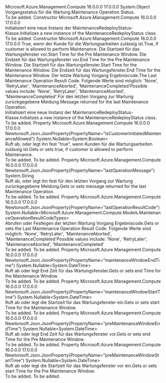 <Type Name="MaintenanceRedeployStatus" FullName="Microsoft.Azure.Management.Compute.Models.MaintenanceRedeployStatus">
  <TypeSignature Language="C#" Value="public class MaintenanceRedeployStatus" />
  <TypeSignature Language="ILAsm" Value=".class public auto ansi beforefieldinit MaintenanceRedeployStatus extends System.Object" />
  <TypeSignature Language="DocId" Value="T:Microsoft.Azure.Management.Compute.Models.MaintenanceRedeployStatus" />
  <TypeSignature Language="VB.NET" Value="Public Class MaintenanceRedeployStatus" />
  <TypeSignature Language="F#" Value="type MaintenanceRedeployStatus = class" />
  <AssemblyInfo>
    <AssemblyName>Microsoft.Azure.Management.Compute</AssemblyName>
    <AssemblyVersion>16.0.0.0</AssemblyVersion>
    <AssemblyVersion>17.0.0.0</AssemblyVersion>
  </AssemblyInfo>
  <Base>
    <BaseTypeName>System.Object</BaseTypeName>
  </Base>
  <Interfaces />
  <Docs>
    <summary>
            <span data-ttu-id="fa4a4-101">Vorgangsstatus für die Wartung.</span><span class="sxs-lookup"><span data-stu-id="fa4a4-101">Maintenance Operation Status.</span></span>
            </summary>
    <remarks>To be added.</remarks>
  </Docs>
  <Members>
    <Member MemberName=".ctor">
      <MemberSignature Language="C#" Value="public MaintenanceRedeployStatus ();" />
      <MemberSignature Language="ILAsm" Value=".method public hidebysig specialname rtspecialname instance void .ctor() cil managed" />
      <MemberSignature Language="DocId" Value="M:Microsoft.Azure.Management.Compute.Models.MaintenanceRedeployStatus.#ctor" />
      <MemberSignature Language="VB.NET" Value="Public Sub New ()" />
      <MemberType>Constructor</MemberType>
      <AssemblyInfo>
        <AssemblyName>Microsoft.Azure.Management.Compute</AssemblyName>
        <AssemblyVersion>16.0.0.0</AssemblyVersion>
        <AssemblyVersion>17.0.0.0</AssemblyVersion>
      </AssemblyInfo>
      <Parameters />
      <Docs>
        <summary>
            <span data-ttu-id="fa4a4-102">Initialisiert eine neue Instanz der MaintenanceRedeployStatus-Klasse.</span><span class="sxs-lookup"><span data-stu-id="fa4a4-102">Initializes a new instance of the MaintenanceRedeployStatus class.</span></span>
            </summary>
        <remarks>To be added.</remarks>
      </Docs>
    </Member>
    <Member MemberName=".ctor">
      <MemberSignature Language="C#" Value="public MaintenanceRedeployStatus (Nullable&lt;bool&gt; isCustomerInitiatedMaintenanceAllowed = null, Nullable&lt;DateTime&gt; preMaintenanceWindowStartTime = null, Nullable&lt;DateTime&gt; preMaintenanceWindowEndTime = null, Nullable&lt;DateTime&gt; maintenanceWindowStartTime = null, Nullable&lt;DateTime&gt; maintenanceWindowEndTime = null, Nullable&lt;Microsoft.Azure.Management.Compute.Models.MaintenanceOperationResultCodeTypes&gt; lastOperationResultCode = null, string lastOperationMessage = null);" />
      <MemberSignature Language="ILAsm" Value=".method public hidebysig specialname rtspecialname instance void .ctor(valuetype System.Nullable`1&lt;bool&gt; isCustomerInitiatedMaintenanceAllowed, valuetype System.Nullable`1&lt;valuetype System.DateTime&gt; preMaintenanceWindowStartTime, valuetype System.Nullable`1&lt;valuetype System.DateTime&gt; preMaintenanceWindowEndTime, valuetype System.Nullable`1&lt;valuetype System.DateTime&gt; maintenanceWindowStartTime, valuetype System.Nullable`1&lt;valuetype System.DateTime&gt; maintenanceWindowEndTime, valuetype System.Nullable`1&lt;valuetype Microsoft.Azure.Management.Compute.Models.MaintenanceOperationResultCodeTypes&gt; lastOperationResultCode, string lastOperationMessage) cil managed" />
      <MemberSignature Language="DocId" Value="M:Microsoft.Azure.Management.Compute.Models.MaintenanceRedeployStatus.#ctor(System.Nullable{System.Boolean},System.Nullable{System.DateTime},System.Nullable{System.DateTime},System.Nullable{System.DateTime},System.Nullable{System.DateTime},System.Nullable{Microsoft.Azure.Management.Compute.Models.MaintenanceOperationResultCodeTypes},System.String)" />
      <MemberSignature Language="VB.NET" Value="Public Sub New (Optional isCustomerInitiatedMaintenanceAllowed As Nullable(Of Boolean) = null, Optional preMaintenanceWindowStartTime As Nullable(Of DateTime) = null, Optional preMaintenanceWindowEndTime As Nullable(Of DateTime) = null, Optional maintenanceWindowStartTime As Nullable(Of DateTime) = null, Optional maintenanceWindowEndTime As Nullable(Of DateTime) = null, Optional lastOperationResultCode As Nullable(Of MaintenanceOperationResultCodeTypes) = null, Optional lastOperationMessage As String = null)" />
      <MemberSignature Language="F#" Value="new Microsoft.Azure.Management.Compute.Models.MaintenanceRedeployStatus : Nullable&lt;bool&gt; * Nullable&lt;DateTime&gt; * Nullable&lt;DateTime&gt; * Nullable&lt;DateTime&gt; * Nullable&lt;DateTime&gt; * Nullable&lt;Microsoft.Azure.Management.Compute.Models.MaintenanceOperationResultCodeTypes&gt; * string -&gt; Microsoft.Azure.Management.Compute.Models.MaintenanceRedeployStatus" Usage="new Microsoft.Azure.Management.Compute.Models.MaintenanceRedeployStatus (isCustomerInitiatedMaintenanceAllowed, preMaintenanceWindowStartTime, preMaintenanceWindowEndTime, maintenanceWindowStartTime, maintenanceWindowEndTime, lastOperationResultCode, lastOperationMessage)" />
      <MemberType>Constructor</MemberType>
      <AssemblyInfo>
        <AssemblyName>Microsoft.Azure.Management.Compute</AssemblyName>
        <AssemblyVersion>16.0.0.0</AssemblyVersion>
        <AssemblyVersion>17.0.0.0</AssemblyVersion>
      </AssemblyInfo>
      <Parameters>
        <Parameter Name="isCustomerInitiatedMaintenanceAllowed" Type="System.Nullable&lt;System.Boolean&gt;" />
        <Parameter Name="preMaintenanceWindowStartTime" Type="System.Nullable&lt;System.DateTime&gt;" />
        <Parameter Name="preMaintenanceWindowEndTime" Type="System.Nullable&lt;System.DateTime&gt;" />
        <Parameter Name="maintenanceWindowStartTime" Type="System.Nullable&lt;System.DateTime&gt;" />
        <Parameter Name="maintenanceWindowEndTime" Type="System.Nullable&lt;System.DateTime&gt;" />
        <Parameter Name="lastOperationResultCode" Type="System.Nullable&lt;Microsoft.Azure.Management.Compute.Models.MaintenanceOperationResultCodeTypes&gt;" />
        <Parameter Name="lastOperationMessage" Type="System.String" />
      </Parameters>
      <Docs>
        <param name="isCustomerInitiatedMaintenanceAllowed"><span data-ttu-id="fa4a4-103">True, wenn der Kunde für die Wartungsarbeiten zulässig ist.</span><span class="sxs-lookup"><span data-stu-id="fa4a4-103">True, if customer is allowed to perform Maintenance.</span></span></param>
        <param name="preMaintenanceWindowStartTime"><span data-ttu-id="fa4a4-104">Die Startzeit für das Wartungsfenster vor.</span><span class="sxs-lookup"><span data-stu-id="fa4a4-104">Start Time for the Pre Maintenance Window.</span></span></param>
        <param name="preMaintenanceWindowEndTime"><span data-ttu-id="fa4a4-105">Die Endzeit für das Wartungsfenster vor.</span><span class="sxs-lookup"><span data-stu-id="fa4a4-105">End Time for the Pre Maintenance Window.</span></span></param>
        <param name="maintenanceWindowStartTime"><span data-ttu-id="fa4a4-106">Die Startzeit für das Wartungsfenster.</span><span class="sxs-lookup"><span data-stu-id="fa4a4-106">Start Time for the Maintenance Window.</span></span></param>
        <param name="maintenanceWindowEndTime"><span data-ttu-id="fa4a4-107">Die Endzeit für das Wartungsfenster.</span><span class="sxs-lookup"><span data-stu-id="fa4a4-107">End Time for the Maintenance Window.</span></span></param>
        <param name="lastOperationResultCode"><span data-ttu-id="fa4a4-108">Der letzte Wartung Vorgang Ergebniscode.</span><span class="sxs-lookup"><span data-stu-id="fa4a4-108">The Last Maintenance Operation Result Code.</span></span> <span data-ttu-id="fa4a4-109">Folgende Werte sind möglich: 'None', 'RetryLater', 'MaintenanceAborted', 'MaintenanceCompleted'</span><span class="sxs-lookup"><span data-stu-id="fa4a4-109">Possible values include: 'None', 'RetryLater', 'MaintenanceAborted', 'MaintenanceCompleted'</span></span></param>
        <param name="lastOperationMessage"><span data-ttu-id="fa4a4-110">Für den letzten Vorgang zur Wartung zurückgegebene Meldung.</span><span class="sxs-lookup"><span data-stu-id="fa4a4-110">Message returned for the last Maintenance Operation.</span></span></param>
        <summary>
            <span data-ttu-id="fa4a4-111">Initialisiert eine neue Instanz der MaintenanceRedeployStatus-Klasse.</span><span class="sxs-lookup"><span data-stu-id="fa4a4-111">Initializes a new instance of the MaintenanceRedeployStatus class.</span></span>
            </summary>
        <remarks>To be added.</remarks>
      </Docs>
    </Member>
    <Member MemberName="IsCustomerInitiatedMaintenanceAllowed">
      <MemberSignature Language="C#" Value="public Nullable&lt;bool&gt; IsCustomerInitiatedMaintenanceAllowed { get; set; }" />
      <MemberSignature Language="ILAsm" Value=".property instance valuetype System.Nullable`1&lt;bool&gt; IsCustomerInitiatedMaintenanceAllowed" />
      <MemberSignature Language="DocId" Value="P:Microsoft.Azure.Management.Compute.Models.MaintenanceRedeployStatus.IsCustomerInitiatedMaintenanceAllowed" />
      <MemberSignature Language="VB.NET" Value="Public Property IsCustomerInitiatedMaintenanceAllowed As Nullable(Of Boolean)" />
      <MemberSignature Language="F#" Value="member this.IsCustomerInitiatedMaintenanceAllowed : Nullable&lt;bool&gt; with get, set" Usage="Microsoft.Azure.Management.Compute.Models.MaintenanceRedeployStatus.IsCustomerInitiatedMaintenanceAllowed" />
      <MemberType>Property</MemberType>
      <AssemblyInfo>
        <AssemblyName>Microsoft.Azure.Management.Compute</AssemblyName>
        <AssemblyVersion>16.0.0.0</AssemblyVersion>
        <AssemblyVersion>17.0.0.0</AssemblyVersion>
      </AssemblyInfo>
      <Attributes>
        <Attribute>
          <AttributeName>Newtonsoft.Json.JsonProperty(PropertyName="isCustomerInitiatedMaintenanceAllowed")</AttributeName>
        </Attribute>
      </Attributes>
      <ReturnValue>
        <ReturnType>System.Nullable&lt;System.Boolean&gt;</ReturnType>
      </ReturnValue>
      <Docs>
        <summary>
            <span data-ttu-id="fa4a4-112">Ruft ab, oder legt ihn fest "true", wenn Kunden für die Wartungsarbeiten zulässig ist.</span><span class="sxs-lookup"><span data-stu-id="fa4a4-112">Gets or sets true, if customer is allowed to perform Maintenance.</span></span>
            </summary>
        <value>To be added.</value>
        <remarks>To be added.</remarks>
      </Docs>
    </Member>
    <Member MemberName="LastOperationMessage">
      <MemberSignature Language="C#" Value="public string LastOperationMessage { get; set; }" />
      <MemberSignature Language="ILAsm" Value=".property instance string LastOperationMessage" />
      <MemberSignature Language="DocId" Value="P:Microsoft.Azure.Management.Compute.Models.MaintenanceRedeployStatus.LastOperationMessage" />
      <MemberSignature Language="VB.NET" Value="Public Property LastOperationMessage As String" />
      <MemberSignature Language="F#" Value="member this.LastOperationMessage : string with get, set" Usage="Microsoft.Azure.Management.Compute.Models.MaintenanceRedeployStatus.LastOperationMessage" />
      <MemberType>Property</MemberType>
      <AssemblyInfo>
        <AssemblyName>Microsoft.Azure.Management.Compute</AssemblyName>
        <AssemblyVersion>16.0.0.0</AssemblyVersion>
        <AssemblyVersion>17.0.0.0</AssemblyVersion>
      </AssemblyInfo>
      <Attributes>
        <Attribute>
          <AttributeName>Newtonsoft.Json.JsonProperty(PropertyName="lastOperationMessage")</AttributeName>
        </Attribute>
      </Attributes>
      <ReturnValue>
        <ReturnType>System.String</ReturnType>
      </ReturnValue>
      <Docs>
        <summary>
            <span data-ttu-id="fa4a4-113">Ruft ab, oder legt ihn fest für den letzten Vorgang zur Wartung zurückgegebene Meldung.</span><span class="sxs-lookup"><span data-stu-id="fa4a4-113">Gets or sets message returned for the last Maintenance Operation.</span></span>
            </summary>
        <value>To be added.</value>
        <remarks>To be added.</remarks>
      </Docs>
    </Member>
    <Member MemberName="LastOperationResultCode">
      <MemberSignature Language="C#" Value="public Nullable&lt;Microsoft.Azure.Management.Compute.Models.MaintenanceOperationResultCodeTypes&gt; LastOperationResultCode { get; set; }" />
      <MemberSignature Language="ILAsm" Value=".property instance valuetype System.Nullable`1&lt;valuetype Microsoft.Azure.Management.Compute.Models.MaintenanceOperationResultCodeTypes&gt; LastOperationResultCode" />
      <MemberSignature Language="DocId" Value="P:Microsoft.Azure.Management.Compute.Models.MaintenanceRedeployStatus.LastOperationResultCode" />
      <MemberSignature Language="VB.NET" Value="Public Property LastOperationResultCode As Nullable(Of MaintenanceOperationResultCodeTypes)" />
      <MemberSignature Language="F#" Value="member this.LastOperationResultCode : Nullable&lt;Microsoft.Azure.Management.Compute.Models.MaintenanceOperationResultCodeTypes&gt; with get, set" Usage="Microsoft.Azure.Management.Compute.Models.MaintenanceRedeployStatus.LastOperationResultCode" />
      <MemberType>Property</MemberType>
      <AssemblyInfo>
        <AssemblyName>Microsoft.Azure.Management.Compute</AssemblyName>
        <AssemblyVersion>16.0.0.0</AssemblyVersion>
        <AssemblyVersion>17.0.0.0</AssemblyVersion>
      </AssemblyInfo>
      <Attributes>
        <Attribute>
          <AttributeName>Newtonsoft.Json.JsonProperty(PropertyName="lastOperationResultCode")</AttributeName>
        </Attribute>
      </Attributes>
      <ReturnValue>
        <ReturnType>System.Nullable&lt;Microsoft.Azure.Management.Compute.Models.MaintenanceOperationResultCodeTypes&gt;</ReturnType>
      </ReturnValue>
      <Docs>
        <summary>
            <span data-ttu-id="fa4a4-114">Abrufen oder Festlegen der letzten Wartung Vorgang Ergebniscode.</span><span class="sxs-lookup"><span data-stu-id="fa4a4-114">Gets or sets the Last Maintenance Operation Result Code.</span></span> <span data-ttu-id="fa4a4-115">Folgende Werte sind möglich: 'None', 'RetryLater', 'MaintenanceAborted', 'MaintenanceCompleted'</span><span class="sxs-lookup"><span data-stu-id="fa4a4-115">Possible values include: 'None', 'RetryLater', 'MaintenanceAborted', 'MaintenanceCompleted'</span></span>
            </summary>
        <value>To be added.</value>
        <remarks>To be added.</remarks>
      </Docs>
    </Member>
    <Member MemberName="MaintenanceWindowEndTime">
      <MemberSignature Language="C#" Value="public Nullable&lt;DateTime&gt; MaintenanceWindowEndTime { get; set; }" />
      <MemberSignature Language="ILAsm" Value=".property instance valuetype System.Nullable`1&lt;valuetype System.DateTime&gt; MaintenanceWindowEndTime" />
      <MemberSignature Language="DocId" Value="P:Microsoft.Azure.Management.Compute.Models.MaintenanceRedeployStatus.MaintenanceWindowEndTime" />
      <MemberSignature Language="VB.NET" Value="Public Property MaintenanceWindowEndTime As Nullable(Of DateTime)" />
      <MemberSignature Language="F#" Value="member this.MaintenanceWindowEndTime : Nullable&lt;DateTime&gt; with get, set" Usage="Microsoft.Azure.Management.Compute.Models.MaintenanceRedeployStatus.MaintenanceWindowEndTime" />
      <MemberType>Property</MemberType>
      <AssemblyInfo>
        <AssemblyName>Microsoft.Azure.Management.Compute</AssemblyName>
        <AssemblyVersion>16.0.0.0</AssemblyVersion>
        <AssemblyVersion>17.0.0.0</AssemblyVersion>
      </AssemblyInfo>
      <Attributes>
        <Attribute>
          <AttributeName>Newtonsoft.Json.JsonProperty(PropertyName="maintenanceWindowEndTime")</AttributeName>
        </Attribute>
      </Attributes>
      <ReturnValue>
        <ReturnType>System.Nullable&lt;System.DateTime&gt;</ReturnType>
      </ReturnValue>
      <Docs>
        <summary>
            <span data-ttu-id="fa4a4-116">Ruft ab oder legt End Zeit für das Wartungsfenster.</span><span class="sxs-lookup"><span data-stu-id="fa4a4-116">Gets or sets end Time for the Maintenance Window.</span></span>
            </summary>
        <value>To be added.</value>
        <remarks>To be added.</remarks>
      </Docs>
    </Member>
    <Member MemberName="MaintenanceWindowStartTime">
      <MemberSignature Language="C#" Value="public Nullable&lt;DateTime&gt; MaintenanceWindowStartTime { get; set; }" />
      <MemberSignature Language="ILAsm" Value=".property instance valuetype System.Nullable`1&lt;valuetype System.DateTime&gt; MaintenanceWindowStartTime" />
      <MemberSignature Language="DocId" Value="P:Microsoft.Azure.Management.Compute.Models.MaintenanceRedeployStatus.MaintenanceWindowStartTime" />
      <MemberSignature Language="VB.NET" Value="Public Property MaintenanceWindowStartTime As Nullable(Of DateTime)" />
      <MemberSignature Language="F#" Value="member this.MaintenanceWindowStartTime : Nullable&lt;DateTime&gt; with get, set" Usage="Microsoft.Azure.Management.Compute.Models.MaintenanceRedeployStatus.MaintenanceWindowStartTime" />
      <MemberType>Property</MemberType>
      <AssemblyInfo>
        <AssemblyName>Microsoft.Azure.Management.Compute</AssemblyName>
        <AssemblyVersion>16.0.0.0</AssemblyVersion>
        <AssemblyVersion>17.0.0.0</AssemblyVersion>
      </AssemblyInfo>
      <Attributes>
        <Attribute>
          <AttributeName>Newtonsoft.Json.JsonProperty(PropertyName="maintenanceWindowStartTime")</AttributeName>
        </Attribute>
      </Attributes>
      <ReturnValue>
        <ReturnType>System.Nullable&lt;System.DateTime&gt;</ReturnType>
      </ReturnValue>
      <Docs>
        <summary>
            <span data-ttu-id="fa4a4-117">Ruft ab oder legt die Startzeit für das Wartungsfenster ein.</span><span class="sxs-lookup"><span data-stu-id="fa4a4-117">Gets or sets start Time for the Maintenance Window.</span></span>
            </summary>
        <value>To be added.</value>
        <remarks>To be added.</remarks>
      </Docs>
    </Member>
    <Member MemberName="PreMaintenanceWindowEndTime">
      <MemberSignature Language="C#" Value="public Nullable&lt;DateTime&gt; PreMaintenanceWindowEndTime { get; set; }" />
      <MemberSignature Language="ILAsm" Value=".property instance valuetype System.Nullable`1&lt;valuetype System.DateTime&gt; PreMaintenanceWindowEndTime" />
      <MemberSignature Language="DocId" Value="P:Microsoft.Azure.Management.Compute.Models.MaintenanceRedeployStatus.PreMaintenanceWindowEndTime" />
      <MemberSignature Language="VB.NET" Value="Public Property PreMaintenanceWindowEndTime As Nullable(Of DateTime)" />
      <MemberSignature Language="F#" Value="member this.PreMaintenanceWindowEndTime : Nullable&lt;DateTime&gt; with get, set" Usage="Microsoft.Azure.Management.Compute.Models.MaintenanceRedeployStatus.PreMaintenanceWindowEndTime" />
      <MemberType>Property</MemberType>
      <AssemblyInfo>
        <AssemblyName>Microsoft.Azure.Management.Compute</AssemblyName>
        <AssemblyVersion>16.0.0.0</AssemblyVersion>
        <AssemblyVersion>17.0.0.0</AssemblyVersion>
      </AssemblyInfo>
      <Attributes>
        <Attribute>
          <AttributeName>Newtonsoft.Json.JsonProperty(PropertyName="preMaintenanceWindowEndTime")</AttributeName>
        </Attribute>
      </Attributes>
      <ReturnValue>
        <ReturnType>System.Nullable&lt;System.DateTime&gt;</ReturnType>
      </ReturnValue>
      <Docs>
        <summary>
            <span data-ttu-id="fa4a4-118">Ruft ab oder legt End Zeit für das Wartungsfenster vor.</span><span class="sxs-lookup"><span data-stu-id="fa4a4-118">Gets or sets end Time for the Pre Maintenance Window.</span></span>
            </summary>
        <value>To be added.</value>
        <remarks>To be added.</remarks>
      </Docs>
    </Member>
    <Member MemberName="PreMaintenanceWindowStartTime">
      <MemberSignature Language="C#" Value="public Nullable&lt;DateTime&gt; PreMaintenanceWindowStartTime { get; set; }" />
      <MemberSignature Language="ILAsm" Value=".property instance valuetype System.Nullable`1&lt;valuetype System.DateTime&gt; PreMaintenanceWindowStartTime" />
      <MemberSignature Language="DocId" Value="P:Microsoft.Azure.Management.Compute.Models.MaintenanceRedeployStatus.PreMaintenanceWindowStartTime" />
      <MemberSignature Language="VB.NET" Value="Public Property PreMaintenanceWindowStartTime As Nullable(Of DateTime)" />
      <MemberSignature Language="F#" Value="member this.PreMaintenanceWindowStartTime : Nullable&lt;DateTime&gt; with get, set" Usage="Microsoft.Azure.Management.Compute.Models.MaintenanceRedeployStatus.PreMaintenanceWindowStartTime" />
      <MemberType>Property</MemberType>
      <AssemblyInfo>
        <AssemblyName>Microsoft.Azure.Management.Compute</AssemblyName>
        <AssemblyVersion>16.0.0.0</AssemblyVersion>
        <AssemblyVersion>17.0.0.0</AssemblyVersion>
      </AssemblyInfo>
      <Attributes>
        <Attribute>
          <AttributeName>Newtonsoft.Json.JsonProperty(PropertyName="preMaintenanceWindowStartTime")</AttributeName>
        </Attribute>
      </Attributes>
      <ReturnValue>
        <ReturnType>System.Nullable&lt;System.DateTime&gt;</ReturnType>
      </ReturnValue>
      <Docs>
        <summary>
            <span data-ttu-id="fa4a4-119">Ruft ab oder legt die Startzeit für das Wartungsfenster vor ein.</span><span class="sxs-lookup"><span data-stu-id="fa4a4-119">Gets or sets start Time for the Pre Maintenance Window.</span></span>
            </summary>
        <value>To be added.</value>
        <remarks>To be added.</remarks>
      </Docs>
    </Member>
  </Members>
</Type>